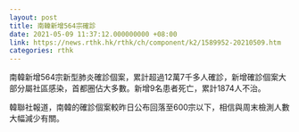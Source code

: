 ```yaml
---
layout: post
title: 南韓新增564宗確診
date: 2021-05-09 11:37:12.000000000 +08:00
link: https://news.rthk.hk/rthk/ch/component/k2/1589952-20210509.htm
categories: rthk
---
```


南韓新增564宗新型肺炎確診個案，累計超過12萬7千多人確診，新增確診個案大部分屬社區感染，首都圈佔大多數。新增9名患者死亡，累計1874人不治。

韓聯社報道，南韓的確診個案較昨日公布回落至600宗以下，相信與周末檢測人數大幅減少有關。
